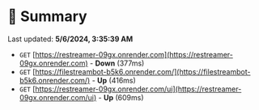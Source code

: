 # 📖 Summary
Last updated: **5/6/2024, 3:35:39 AM**

- `GET` [https://restreamer-09gx.onrender.com](https://restreamer-09gx.onrender.com) - **Down** (377ms)
- `GET` [https://filestreambot-b5k6.onrender.com/](https://filestreambot-b5k6.onrender.com/) - **Up** (416ms)
- `GET` [https://restreamer-09gx.onrender.com/ui](https://restreamer-09gx.onrender.com/ui) - **Up** (609ms)
